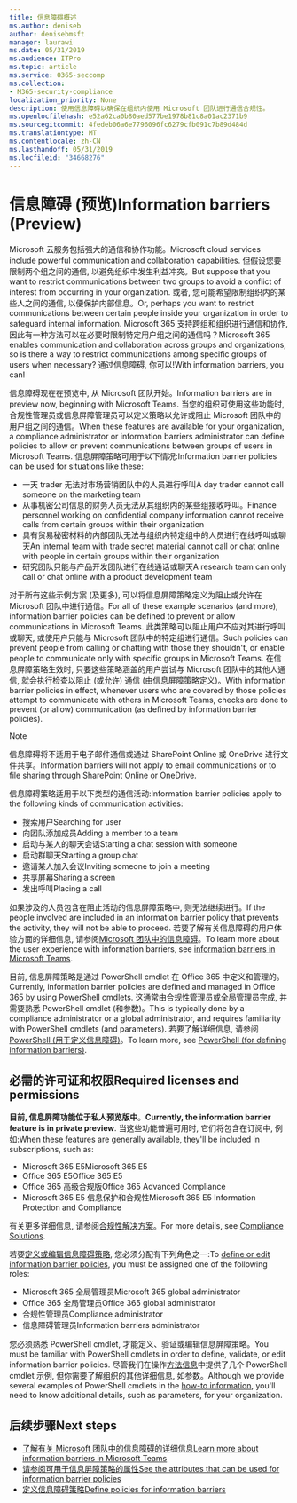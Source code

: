 ```yaml
---
title: 信息障碍概述
ms.author: deniseb
author: denisebmsft
manager: laurawi
ms.date: 05/31/2019
ms.audience: ITPro
ms.topic: article
ms.service: O365-seccomp
ms.collection:
- M365-security-compliance
localization_priority: None
description: 使用信息障碍以确保在组织内使用 Microsoft 团队进行通信合规性。
ms.openlocfilehash: e52a62ca0b80aed577be1978b81c8a01ac2371b9
ms.sourcegitcommit: 4fedeb06a6e7796096fc6279cfb091c7b89d484d
ms.translationtype: MT
ms.contentlocale: zh-CN
ms.lasthandoff: 05/31/2019
ms.locfileid: "34668276"
---
```

# <a name="information-barriers-preview"></a><span data-ttu-id="7bcdd-103">信息障碍 (预览)</span><span class="sxs-lookup"><span data-stu-id="7bcdd-103">Information barriers (Preview)</span></span>

<span data-ttu-id="7bcdd-104">Microsoft 云服务包括强大的通信和协作功能。</span><span class="sxs-lookup"><span data-stu-id="7bcdd-104">Microsoft cloud services include powerful communication and collaboration capabilities.</span></span> <span data-ttu-id="7bcdd-105">但假设您要限制两个组之间的通信, 以避免组织中发生利益冲突。</span><span class="sxs-lookup"><span data-stu-id="7bcdd-105">But suppose that you want to restrict communications between two groups to avoid a conflict of interest from occurring in your organization.</span></span> <span data-ttu-id="7bcdd-106">或者, 您可能希望限制组织内的某些人之间的通信, 以便保护内部信息。</span><span class="sxs-lookup"><span data-stu-id="7bcdd-106">Or, perhaps you want to restrict communications between certain people inside your organization in order to safeguard internal information.</span></span> <span data-ttu-id="7bcdd-107">Microsoft 365 支持跨组和组织进行通信和协作, 因此有一种方法可以在必要时限制特定用户组之间的通信吗？</span><span class="sxs-lookup"><span data-stu-id="7bcdd-107">Microsoft 365 enables communication and collaboration across groups and organizations, so is there a way to restrict communications among specific groups of users when necessary?</span></span> <span data-ttu-id="7bcdd-108">通过信息障碍, 你可以!</span><span class="sxs-lookup"><span data-stu-id="7bcdd-108">With information barriers, you can!</span></span> 

<span data-ttu-id="7bcdd-109">信息障碍现在在预览中, 从 Microsoft 团队开始。</span><span class="sxs-lookup"><span data-stu-id="7bcdd-109">Information barriers are in preview now, beginning with Microsoft Teams.</span></span> <span data-ttu-id="7bcdd-110">当您的组织可使用这些功能时, 合规性管理员或信息屏障管理员可以定义策略以允许或阻止 Microsoft 团队中的用户组之间的通信。</span><span class="sxs-lookup"><span data-stu-id="7bcdd-110">When these features are available for your organization, a compliance administrator or information barriers administrator can define policies to allow or prevent communications between groups of users in Microsoft Teams.</span></span> <span data-ttu-id="7bcdd-111">信息屏障策略可用于以下情况:</span><span class="sxs-lookup"><span data-stu-id="7bcdd-111">Information barrier policies can be used for situations like these:</span></span>

- <span data-ttu-id="7bcdd-112">一天 trader 无法对市场营销团队中的人员进行呼叫</span><span class="sxs-lookup"><span data-stu-id="7bcdd-112">A day trader cannot call someone on the marketing team</span></span>
- <span data-ttu-id="7bcdd-113">从事机密公司信息的财务人员无法从其组织内的某些组接收呼叫。</span><span class="sxs-lookup"><span data-stu-id="7bcdd-113">Finance personnel working on confidential company information cannot receive calls from certain groups within their organization</span></span>
- <span data-ttu-id="7bcdd-114">具有贸易秘密材料的内部团队无法与组织内特定组中的人员进行在线呼叫或聊天</span><span class="sxs-lookup"><span data-stu-id="7bcdd-114">An internal team with trade secret material cannot call or chat online with people in certain groups within their organization</span></span>
- <span data-ttu-id="7bcdd-115">研究团队只能与产品开发团队进行在线通话或聊天</span><span class="sxs-lookup"><span data-stu-id="7bcdd-115">A research team can only call or chat online with a product development team</span></span>

<span data-ttu-id="7bcdd-116">对于所有这些示例方案 (及更多), 可以将信息屏障策略定义为阻止或允许在 Microsoft 团队中进行通信。</span><span class="sxs-lookup"><span data-stu-id="7bcdd-116">For all of these example scenarios (and more), information barrier policies can be defined to prevent or allow communications in Microsoft Teams.</span></span> <span data-ttu-id="7bcdd-117">此类策略可以阻止用户不应对其进行呼叫或聊天, 或使用户只能与 Microsoft 团队中的特定组进行通信。</span><span class="sxs-lookup"><span data-stu-id="7bcdd-117">Such policies can prevent people from calling or chatting with those they shouldn't, or enable people to communicate only with specific groups in Microsoft Teams.</span></span> <span data-ttu-id="7bcdd-118">在信息屏障策略生效时, 只要这些策略涵盖的用户尝试与 Microsoft 团队中的其他人通信, 就会执行检查以阻止 (或允许) 通信 (由信息屏障策略定义)。</span><span class="sxs-lookup"><span data-stu-id="7bcdd-118">With information barrier policies in effect, whenever users who are covered by those policies attempt to communicate with others in Microsoft Teams, checks are done to prevent (or allow) communication (as defined by information barrier policies).</span></span> 

> [!NOTE]
> <span data-ttu-id="7bcdd-119">信息障碍将不适用于电子邮件通信或通过 SharePoint Online 或 OneDrive 进行文件共享。</span><span class="sxs-lookup"><span data-stu-id="7bcdd-119">Information barriers will not apply to email communications or to file sharing through SharePoint Online or OneDrive.</span></span>

<span data-ttu-id="7bcdd-120">信息障碍策略适用于以下类型的通信活动:</span><span class="sxs-lookup"><span data-stu-id="7bcdd-120">Information barrier policies apply to the following kinds of communication activities:</span></span>

- <span data-ttu-id="7bcdd-121">搜索用户</span><span class="sxs-lookup"><span data-stu-id="7bcdd-121">Searching for user</span></span>
- <span data-ttu-id="7bcdd-122">向团队添加成员</span><span class="sxs-lookup"><span data-stu-id="7bcdd-122">Adding a member to a team</span></span>
- <span data-ttu-id="7bcdd-123">启动与某人的聊天会话</span><span class="sxs-lookup"><span data-stu-id="7bcdd-123">Starting a chat session with someone</span></span>
- <span data-ttu-id="7bcdd-124">启动群聊天</span><span class="sxs-lookup"><span data-stu-id="7bcdd-124">Starting a group chat</span></span> 
- <span data-ttu-id="7bcdd-125">邀请某人加入会议</span><span class="sxs-lookup"><span data-stu-id="7bcdd-125">Inviting someone to join a meeting</span></span>
- <span data-ttu-id="7bcdd-126">共享屏幕</span><span class="sxs-lookup"><span data-stu-id="7bcdd-126">Sharing a screen</span></span> 
- <span data-ttu-id="7bcdd-127">发出呼叫</span><span class="sxs-lookup"><span data-stu-id="7bcdd-127">Placing a call</span></span>

<span data-ttu-id="7bcdd-128">如果涉及的人员包含在阻止活动的信息屏障策略中, 则无法继续进行。</span><span class="sxs-lookup"><span data-stu-id="7bcdd-128">If the people involved are included in an information barrier policy that prevents the activity, they will not be able to proceed.</span></span> <span data-ttu-id="7bcdd-129">若要了解有关信息障碍的用户体验方面的详细信息, 请参阅[Microsoft 团队中的信息障碍](https://docs.microsoft.com/MicrosoftTeams/information-barriers-in-teams)。</span><span class="sxs-lookup"><span data-stu-id="7bcdd-129">To learn more about the user experience with information barriers, see [information barriers in Microsoft Teams](https://docs.microsoft.com/MicrosoftTeams/information-barriers-in-teams).</span></span>

<span data-ttu-id="7bcdd-130">目前, 信息屏障策略是通过 PowerShell cmdlet 在 Office 365 中定义和管理的。</span><span class="sxs-lookup"><span data-stu-id="7bcdd-130">Currently, information barrier policies are defined and managed in Office 365 by using PowerShell cmdlets.</span></span> <span data-ttu-id="7bcdd-131">这通常由合规性管理员或全局管理员完成, 并需要熟悉 PowerShell cmdlet (和参数)。</span><span class="sxs-lookup"><span data-stu-id="7bcdd-131">This is typically done by a compliance administrator or a global administrator, and requires familiarity with PowerShell cmdlets (and parameters).</span></span> <span data-ttu-id="7bcdd-132">若要了解详细信息, 请参阅[PowerShell (用于定义信息障碍)](information-barriers-policies.md#powershell)。</span><span class="sxs-lookup"><span data-stu-id="7bcdd-132">To learn more, see [PowerShell (for defining information barriers)](information-barriers-policies.md#powershell).</span></span>

## <a name="required-licenses-and-permissions"></a><span data-ttu-id="7bcdd-133">必需的许可证和权限</span><span class="sxs-lookup"><span data-stu-id="7bcdd-133">Required licenses and permissions</span></span>

<span data-ttu-id="7bcdd-134">**目前, 信息屏障功能位于私人预览版中**。</span><span class="sxs-lookup"><span data-stu-id="7bcdd-134">**Currently, the information barrier feature is in private preview**.</span></span> <span data-ttu-id="7bcdd-135">当这些功能普遍可用时, 它们将包含在订阅中, 例如:</span><span class="sxs-lookup"><span data-stu-id="7bcdd-135">When these features are generally available, they'll be included in subscriptions, such as:</span></span>

- <span data-ttu-id="7bcdd-136">Microsoft 365 E5</span><span class="sxs-lookup"><span data-stu-id="7bcdd-136">Microsoft 365 E5</span></span>
- <span data-ttu-id="7bcdd-137">Office 365 E5</span><span class="sxs-lookup"><span data-stu-id="7bcdd-137">Office 365 E5</span></span>
- <span data-ttu-id="7bcdd-138">Office 365 高级合规版</span><span class="sxs-lookup"><span data-stu-id="7bcdd-138">Office 365 Advanced Compliance</span></span>
- <span data-ttu-id="7bcdd-139">Microsoft 365 E5 信息保护和合规性</span><span class="sxs-lookup"><span data-stu-id="7bcdd-139">Microsoft 365 E5 Information Protection and Compliance</span></span>

<span data-ttu-id="7bcdd-140">有关更多详细信息, 请参阅[合规性解决方案](https://products.office.com/business/security-and-compliance/compliance-solutions)。</span><span class="sxs-lookup"><span data-stu-id="7bcdd-140">For more details, see [Compliance Solutions](https://products.office.com/business/security-and-compliance/compliance-solutions).</span></span>

<span data-ttu-id="7bcdd-141">若要[定义或编辑信息障碍策略](information-barriers-policies.md), 您必须分配有下列角色之一:</span><span class="sxs-lookup"><span data-stu-id="7bcdd-141">To [define or edit information barrier policies](information-barriers-policies.md), you must be assigned one of the following roles:</span></span>

- <span data-ttu-id="7bcdd-142">Microsoft 365 全局管理员</span><span class="sxs-lookup"><span data-stu-id="7bcdd-142">Microsoft 365 global administrator</span></span>
- <span data-ttu-id="7bcdd-143">Office 365 全局管理员</span><span class="sxs-lookup"><span data-stu-id="7bcdd-143">Office 365 global administrator</span></span>
- <span data-ttu-id="7bcdd-144">合规性管理员</span><span class="sxs-lookup"><span data-stu-id="7bcdd-144">Compliance administrator</span></span>
- <span data-ttu-id="7bcdd-145">信息障碍管理员</span><span class="sxs-lookup"><span data-stu-id="7bcdd-145">Information barriers administrator</span></span>

<span data-ttu-id="7bcdd-146">您必须熟悉 PowerShell cmdlet, 才能定义、验证或编辑信息屏障策略。</span><span class="sxs-lookup"><span data-stu-id="7bcdd-146">You must be familiar with PowerShell cmdlets in order to define, validate, or edit information barrier policies.</span></span> <span data-ttu-id="7bcdd-147">尽管我们在操作[方法信息](information-barriers-policies.md)中提供了几个 PowerShell cmdlet 示例, 但你需要了解组织的其他详细信息, 如参数。</span><span class="sxs-lookup"><span data-stu-id="7bcdd-147">Although we provide several examples of PowerShell cmdlets in the [how-to information](information-barriers-policies.md), you'll need to know additional details, such as parameters, for your organization.</span></span>

## <a name="next-steps"></a><span data-ttu-id="7bcdd-148">后续步骤</span><span class="sxs-lookup"><span data-stu-id="7bcdd-148">Next steps</span></span>

- [<span data-ttu-id="7bcdd-149">了解有关 Microsoft 团队中的信息障碍的详细信息</span><span class="sxs-lookup"><span data-stu-id="7bcdd-149">Learn more about information barriers in Microsoft Teams</span></span>](https://docs.microsoft.com/MicrosoftTeams/information-barriers-in-teams)
- [<span data-ttu-id="7bcdd-150">请参阅可用于信息屏障策略的属性</span><span class="sxs-lookup"><span data-stu-id="7bcdd-150">See the attributes that can be used for information barrier policies</span></span>](information-barriers-attributes.md)
- [<span data-ttu-id="7bcdd-151">定义信息障碍策略</span><span class="sxs-lookup"><span data-stu-id="7bcdd-151">Define policies for information barriers</span></span>](information-barriers-policies.md) 

